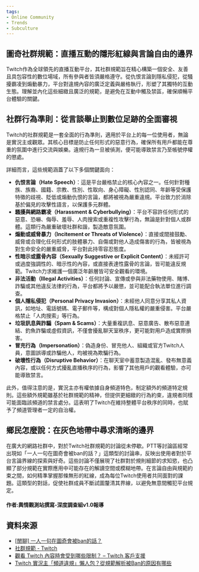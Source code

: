 ```yaml
---
tags:
- Online Community
- Trends
- Subculture
---
```


## 圖奇社群規範：直播互動的隱形紅線與言論自由的邊界

Twitch作為全球領先的直播互動平台，其社群規範旨在精心構築一個安全、友善且具包容性的數位場域，所有參與者皆須嚴格遵守。從仇恨言論到隱私侵犯，從騷擾霸凌到煽動暴力，平台對違規內容的廣泛定義與嚴格執行，形塑了其獨特的互動生態。理解並內化這些細緻且廣泛的規範，是避免在互動中觸及禁區，確保順暢平台體驗的關鍵。

## 社群行為準則：從言談舉止到數位足跡的全面審視

Twitch的社群規範是一套全面的行為準則，適用於平台上的每一位使用者，無論是實況主或觀眾。其核心目標是防止任何形式的惡意行為，確保所有用戶都能在尊重的氛圍中進行交流與娛樂。違規行為一旦被偵測，便可能導致禁言乃至帳號停權的懲處。

詳細而言，這些規範涵蓋了以下多個關鍵面向：

*   **仇恨言論（Hate Speech）**：這是平台嚴格禁止的核心內容之一。任何針對種族、族裔、國籍、宗教、性別、性取向、身心障礙、性別認同、年齡等受保護特徵的歧視、貶低或煽動仇恨的言論，都將被視為嚴重違規。平台致力於消除基於偏見的攻擊性語言，以保護多元群體。
*   **騷擾與網路霸凌（Harassment & Cyberbullying）**：平台不容許任何形式的惡意、恐嚇、侮辱、羞辱、人肉搜索或重複性攻擊行為，無論是針對個人或群體。這類行為嚴重破壞社群和諧，製造敵意氛圍。
*   **煽動或威脅暴力（Incitement or Threats of Violence）**：直接或間接鼓勵、威脅或合理化任何形式的肢體暴力、自傷或對他人造成傷害的行為，皆被視為對生命安全的嚴重威脅，平台對此持零容忍態度。
*   **性暗示或露骨內容（Sexually Suggestive or Explicit Content）**：未經許可或過度強調性的、暗示性的內容，或直接表達性露骨的言論，皆可能違反規範。Twitch力求維護一個廣泛年齡層皆可安全觀看的環境。
*   **非法活動（Illegal Activities）**：任何討論、宣傳或參與非法藥物使用、賭博、詐騙或其他違反法律的行為，平台都將予以嚴懲，並可能配合執法單位進行調查。
*   **個人隱私侵犯（Personal Privacy Invasion）**：未經他人同意分享其私人資訊，如地址、電話號碼、電子郵件等，構成對個人隱私權的嚴重侵害。平台嚴格禁止「人肉搜索」等行為。
*   **垃圾訊息與詐騙（Spam & Scams）**：大量重複訊息、惡意廣告、散布惡意連結、釣魚詐騙或虛假資訊，不僅會擾亂聊天室秩序，更可能對用戶造成實際損害。
*   **冒充行為（Impersonation）**：偽造身份、冒充他人、組織或官方Twitch人員，意圖誤導或詐騙他人，均被視為欺騙行為。
*   **破壞性行為（Disruptive Behavior）**：在聊天室中蓄意製造混亂、發布無意義內容，或以任何方式擾亂直播秩序的行為，影響了其他用戶的觀看體驗，亦可能導致禁言。

此外，值得注意的是，實況主亦有權依據自身頻道特色，制定額外的頻道特定規則。這些額外規範雖基於社群規範的精神，但提供更細緻的行為約束，違規者同樣可能面臨該頻道的禁言處分。這表明了Twitch在維持整體平台秩序的同時，也賦予了頻道管理者一定的自治權。

## 鄉民怎麼說：在灰色地帶中尋求清晰的邊界

在廣大的網路社群中，對於Twitch社群規範的討論從未停歇。PTT等討論區經常出現如「一人一句在圖奇會被ban的話？」這類型的討論串，反映出使用者對於平台言論界線的探索與好奇。這些討論不僅展現了社群對於規則細節的求知慾，也凸顯了部分規範在實際應用中可能存在的解讀空間或模糊地帶。在言論自由與規範約束之間，如何精準掌握那條無形的紅線，成為每位Twitch使用者共同面對的課題。這類型的對話，促使社群成員不斷試圖釐清其界線，以避免無意間觸犯平台規定。

#### 作者:輿情觀測站撰寫-深度調查組v1.0報導

## 資料來源

*   [[閒聊] 一人一句在圖奇會被ban的話？](https://www.pttweb.cc/bbs/C_Chat/M.1759806675.A.72F)
*   [社群規範 - Twitch](https://www.twitch.tv/p/zh-tw/legal/community-guidelines/)
*   [觀看 Twitch 內容時會受到哪些限制？ – Twitch 客戶支援](https://help.twitch.tv/s/article/viewer-rules?language=zh_TW)
*   [Twitch 實況主「頻道違規」懶人包？從規範解析被Ban的原因有哪些](https://www.kocpc.com.tw/archives/504938)